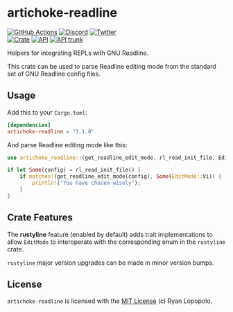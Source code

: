 # artichoke-readline

[![GitHub Actions](https://github.com/artichoke/artichoke/workflows/CI/badge.svg)](https://github.com/artichoke/artichoke/actions)
[![Discord](https://img.shields.io/discord/607683947496734760)](https://discord.gg/QCe2tp2)
[![Twitter](https://img.shields.io/twitter/follow/artichokeruby?label=Follow&style=social)](https://twitter.com/artichokeruby)
<br>
[![Crate](https://img.shields.io/crates/v/artichoke-readline.svg)](https://crates.io/crates/artichoke-readline)
[![API](https://docs.rs/artichoke-readline/badge.svg)](https://docs.rs/artichoke-readline)
[![API trunk](https://img.shields.io/badge/docs-trunk-blue.svg)](https://artichoke.github.io/artichoke/artichoke_readline/)

Helpers for integrating REPLs with GNU Readline.

This crate can be used to parse Readline editing mode from the standard set of
GNU Readline config files.

## Usage

Add this to your `Cargo.toml`:

```toml
[dependencies]
artichoke-readline = "1.1.0"
```

And parse Readline editing mode like this:

```rust
use artichoke_readline::{get_readline_edit_mode, rl_read_init_file, EditMode};

if let Some(config) = rl_read_init_file() {
    if matches!(get_readline_edit_mode(config), Some(EditMode::Vi)) {
        println!("You have chosen wisely");
    }
}
```

## Crate Features

The **rustyline** feature (enabled by default) adds trait implementations to
allow `EditMode` to interoperate with the corresponding enum in the `rustyline`
crate.

`rustyline` major version upgrades can be made in minor version bumps.

## License

`artichoke-readline` is licensed with the [MIT License](LICENSE) (c) Ryan
Lopopolo.
